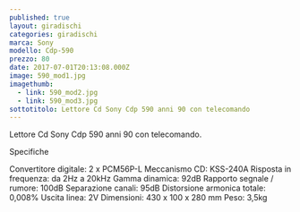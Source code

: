 ```yaml
---
published: true
layout: giradischi
categories: giradischi
marca: Sony
modello: Cdp-590
prezzo: 80
date: 2017-07-01T20:13:08.000Z
image: 590_mod1.jpg
imagethumb:
  - link: 590_mod2.jpg
  - link: 590_mod3.jpg
sottotitolo: Lettore Cd Sony Cdp 590 anni 90 con telecomando
---
```

Lettore Cd Sony Cdp 590 anni 90 con telecomando.

Specifiche

Convertitore digitale: 2 x PCM56P-L
Meccanismo CD: KSS-240A
Risposta in frequenza: da 2Hz a 20kHz
Gamma dinamica: 92dB
Rapporto segnale / rumore: 100dB
Separazione canali: 95dB
Distorsione armonica totale: 0,008%
Uscita linea: 2V
Dimensioni: 430 x 100 x 280 mm
Peso: 3,5kg
